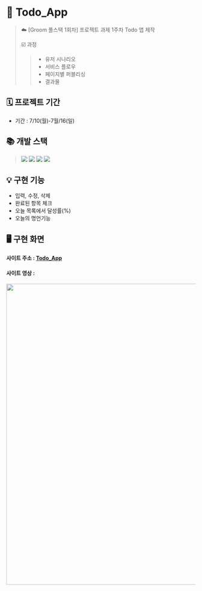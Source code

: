 # 📝 Todo_App
>☁️ [Groom 풀스택 1회차] 프로젝트 과제 1주차
>Todo 앱 제작
>
>☑️ 과정
>> * 유저 시나리오
>>  * 서비스 플로우
>>  * 페이지별 퍼블리싱
>>  * 결과물

## 🗓️ 프로젝트 기간
* 기간 : 7/10(월)-7월/16(일)
  
## 📚 개발 스택
><img src="https://img.shields.io/badge/css-1572B6?style=for-the-badge&logo=css3&logoColor=white">
><img src="https://img.shields.io/badge/javascript-F7DF1E?style=for-the-badge&logo=javascript&logoColor=black">
><img src="https://img.shields.io/badge/react-61DAFB?style=for-the-badge&logo=react&logoColor=black">
><img src="https://img.shields.io/badge/node.js-339933?style=for-the-badge&logo=Node.js&logoColor=white">



## 💡 구현 기능 
* 입력, 수정, 삭제
* 완료된 항목 체크
* 오늘 목록에서 달성률(%)
* 오늘의 명언기능
  
## 🖥️ 구현 화면
#### 사이트 주소 : [Todo_App](https://jamesjoe0830.github.io/Todo_App/)

#### 사이트 영상 : 
<a align = "center" >
<img src ="https://github.com/JamesJoe0830/Todo_App/assets/93318615/9e4ca294-c792-43a0-9ba8-e165339bf856" width="800px"/>
</a>
